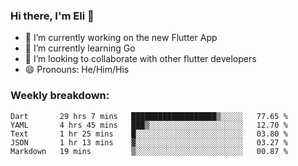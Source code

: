 ### Hi there, I'm Eli 👋
- 🔭 I’m currently working on the new Flutter App
- 🌱 I’m currently learning Go
- 🦄 I’m looking to collaborate with other flutter developers
- 😄 Pronouns: He/Him/His

### Weekly breakdown:
<!--START_SECTION:waka-->
```text
Dart       29 hrs 7 mins   ███████████████████▒░░░░░   77.65 % 
YAML       4 hrs 45 mins   ███▒░░░░░░░░░░░░░░░░░░░░░   12.70 % 
Text       1 hr 25 mins    █░░░░░░░░░░░░░░░░░░░░░░░░   03.80 % 
JSON       1 hr 13 mins    ▓░░░░░░░░░░░░░░░░░░░░░░░░   03.27 % 
Markdown   19 mins         ▒░░░░░░░░░░░░░░░░░░░░░░░░   00.87 % 
```
<!--END_SECTION:waka-->
